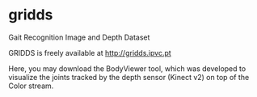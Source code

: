 # gridds
Gait Recognition Image and Depth Dataset

GRIDDS is freely available at http://gridds.ipvc.pt

Here, you may download the BodyViewer tool, which was developed to visualize the joints tracked by the depth sensor (Kinect v2) on top of the Color stream.
